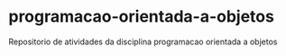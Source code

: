 # programacao-orientada-a-objetos
Repositorio de atividades da disciplina programacao orientada a objetos
